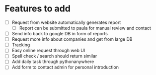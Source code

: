# Features to add
* [ ] Request from website automatically generates report
    * [ ] Report can be submitted to paula for manual review and contact
* [ ] Send info back to google DB in form of reports
* [ ] Request more info about companies and get from large DB
* [ ] Tracking
* [ ] Easy online request through web UI
* [ ] Spell check / search should return similar
* [ ] Add daily task through pythonanywhere
* [ ] Add form to contact admin for personal introduction